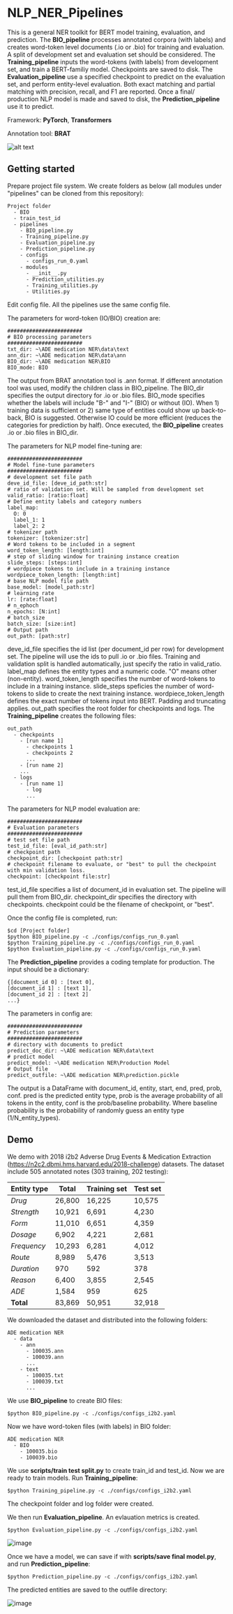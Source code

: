# NLP_NER_Pipelines
This is a general NER toolkit for BERT model training, evaluation, and prediction. The **BIO_pipeline** processes annotated corpora (with labels) and creates word-token level documents (.io or .bio) for training and evaluation. A split of development set and evaluation set should be considered. The **Training_pipeline** inputs the word-tokens (with labels) from development set, and train a BERT-familiy model. Checkpoints are saved to disk. The **Evaluation_pipeline** use a specified checkpoint to predict on the evaluation set, and perform entity-level evaluation. Both exact matching and partial matching with precision, recall, and F1 are reported. Once a final/ production NLP model is made and saved to disk, the **Prediction_pipeline** use it to predict. 

Framework: **PyTorch**, **Transformers**

Annotation tool: **BRAT**

![alt text](https://github.com/daviden1013/NLP_NER_Pipelines/blob/main/Pipelines%20diagram.png)

## Getting started
Prepare project file system. We create folders as below (all modules under "pipelines" can be cloned from this repository):
```
Project folder
  - BIO
  - train_test_id
  - pipelines
    - BIO_pipeline.py
    - Training_pipeline.py
    - Evaluation_pipeline.py
    - Prediction_pipeline.py
    - configs
      - configs_run_0.yaml
    - modules
      - __init__.py
      - Prediction_utilities.py
      - Training_utilities.py
      - Utilities.py
```
Edit config file. All the pipelines use the same config file. 

The parameters for word-token (IO/BIO) creation are:
```
########################
# BIO processing parameters
########################
txt_dir: ~\ADE medication NER\data\text
ann_dir: ~\ADE medication NER\data\ann
BIO_dir: ~\ADE medication NER\BIO
BIO_mode: BIO
```
The output from BRAT annotation tool is .ann format. If different annotation tool was used, modify the children class in BIO_pipeline. The BIO_dir specifies the output directory for .io or .bio files. BIO_mode specifies whether the labels will include "B-" and "I-" (BIO) or without (IO). When 1) training data is sufficient or 2) same type of entities could show up back-to-back, BIO is suggested. Otherwise IO could be more efficient (reduces the categories for prediction by half). Once executed, the **BIO_pipeline** creates .io or .bio files in BIO_dir. 

The parameters for NLP model fine-tuning are:
```
########################
# Model fine-tune parameters
########################
# development set file path
deve_id_file: [deve_id_path:str]
# ratio of validation set. Will be sampled from development set
valid_ratio: [ratio:float]
# Define entity labels and category numbers
label_map: 
  O: 0
  label_1: 1
  label_2: 2
# tokenizer path
tokenizer: [tokenizer:str]
# Word tokens to be included in a segment
word_token_length: [length:int]
# step of sliding window for training instance creation
slide_steps: [steps:int]
# wordpiece tokens to include in a training instance
wordpiece_token_length: [length:int]
# base NLP model file path
base_model: [model_path:str]
# learning rate
lr: [rate:float]
# n_ephoch
n_epochs: [N:int]
# batch_size
batch_size: [size:int]
# Output path
out_path: [path:str]
```
deve_id_file specifies the id list (per document_id per row) for development set. The pipeline will use the ids to pull .io or .bio files. Training and validation split is handled automatically, just specify the ratio in valid_ratio. label_map defines the entity types and a numeric code. "O" means other (non-entity). word_token_length specifies the number of word-tokens to include in a training instance. slide_steps speficies the number of word-tokens to slide to create the next training instance. wordpiece_token_length defines the exact number of tokens input into BERT. Padding and truncating applies. out_path specifies the root folder for checkpoints and logs. The **Training_pipeline** creates the following files:
```
out_path
  - checkpoints
    - [run name 1]
      - checkpoints 1
      - checkpoints 2
      ...
    - [run name 2]
    ...
  - logs
    - [run name 1]
      - log
      ...
```
The parameters for NLP model evaluation are:
```
########################
# Evaluation parameters
########################
# test set file path
test_id_file: [eval_id_path:str]
# checkpoint path
checkpoint_dir: [checkpoint path:str]
# checkpoint filename to evaluate, or "best" to pull the checkpoint with min validation loss.
checkpoint: [checkpoint file:str]
```
test_id_file specifies a list of document_id in evaluation set. The pipeline will pull them from BIO_dir. checkpoint_dir specifies the directory with checkpoints. checkpoint could be the filename of checkpoint, or "best". 

Once the config file is completed, run:
```
$cd [Project folder]
$python BIO_pipeline.py -c ./configs/configs_run_0.yaml
$python Training_pipeline.py -c ./configs/configs_run_0.yaml
$python Evaluation_pipeline.py -c ./configs/configs_run_0.yaml
```

The **Prediction_pipeline** provides a coding template for production. The input should be a dictionary:
```
{[document_id 0] : [text 0],
[document_id 1] : [text 1],
[document_id 2] : [text 2]
...}
```
The parameters in config are:
```
########################
# Prediction parameters
########################
# directory with documents to predict
predict_doc_dir: ~\ADE medication NER\data\text
# predict model
predict_model: ~\ADE medication NER\Production Model
# Output file
predict_outfile: ~\ADE medication NER\prediction.pickle
```
The output is a DataFrame with document_id, entity, start, end, pred, prob, conf. pred is the predicted entity type, prob is the average probability of all tokens in the entity, conf is the prob/baseline probability. Where baseline probability is the probability of randomly guess an entity type (1/N_entity_types).

## Demo
We demo with 2018 i2b2 Adverse Drug Events & Medication Extraction (https://n2c2.dbmi.hms.harvard.edu/2018-challenge) datasets. The dataset include 505 annotated notes (303 training, 202 testing):

| Entity type  | Total | Training set | Test set  |
| -------------| ------|--------- |--------|
|      *Drug*    | 26,800| 16,225   | 10,575 |
|     *Strength* | 10,921| 6,691    | 4,230  |
|     *Form*     | 11,010| 6,651    | 4,359  |
|     *Dosage*   | 6,902 | 4,221    | 2,681  |
|   *Frequency*  | 10,293| 6,281    | 4,012  |
|     *Route*    | 8,989 | 5,476    | 3,513  |
|   *Duration*   | 970   | 592      | 378    |
|    *Reason*    | 6,400 | 3,855    | 2,545  |
|      *ADE*     | 1,584 | 959      | 625    |
|    **Total**     | 83,869| 50,951   | 32,918 |

We downloaded the dataset and distributed into the following folders:
```
ADE medication NER
  - data
    - ann
      - 100035.ann
      - 100039.ann
      ...
    - text
      - 100035.txt
      - 100039.txt
      ...
```
We use **BIO_pipeline** to create BIO files:

```
$python BIO_pipeline.py -c ./configs/configs_i2b2.yaml
```
Now we have word-token files (with labels) in BIO folder: 
```
ADE medication NER
  - BIO
    - 100035.bio
    - 100039.bio
```
We use **scripts/train test split.py** to create train_id and test_id.
Now we are ready to train models. Run **Training_pipeline**:
```
$python Training_pipeline.py -c ./configs/configs_i2b2.yaml
```
The checkpoint folder and log folder were created. 

We then run **Evaluation_pipeline**. An evlauation metrics is created.
```
$python Evaluation_pipeline.py -c ./configs/configs_i2b2.yaml
```

![image](https://user-images.githubusercontent.com/24928020/217161216-6bde3821-c1c4-45de-befa-7be3bd0571e9.png)


Once we have a model, we can save if with **scripts/save final model.py**, and run **Prediction_pipeline**:
```
$python Prediction_pipeline.py -c ./configs/configs_i2b2.yaml
```
The predicted entities are saved to the outfile directory:

![image](https://user-images.githubusercontent.com/24928020/216157323-7996d5c7-3d54-4da8-9bae-45bacc58ff16.png)



